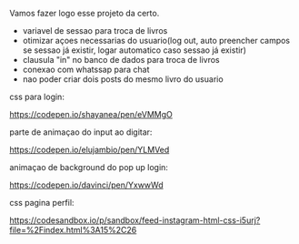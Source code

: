 Vamos fazer logo esse projeto da certo.

* variavel de sessao para troca de livros 
* otimizar açoes necessarias do usuario(log out, auto preencher campos se sessao já existir, logar automatico caso sessao já existir)
* clausula "in" no banco de dados para troca de livros
* conexao com whatssap para chat
* nao poder criar dois posts do mesmo livro do usuario


css para login:

https://codepen.io/shayanea/pen/eVMMgO

parte de animaçao do input ao digitar:

https://codepen.io/elujambio/pen/YLMVed

animaçao de background do pop up login:

https://codepen.io/davinci/pen/YxwwWd

css pagina perfil:

https://codesandbox.io/p/sandbox/feed-instagram-html-css-i5urj?file=%2Findex.html%3A15%2C26

